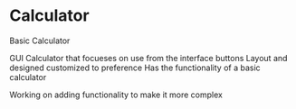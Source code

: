 # Calculator
Basic Calculator

GUI Calculator that focueses on use from the interface buttons
Layout and designed customized to preference
Has the functionality of a basic calculator 

Working on adding functionality to make it more complex
